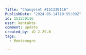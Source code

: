 ```yaml
---
Title: "Changeset #151330116"
PublishDate: "2024-05-14T19:55:00Z"
id: 151330116
user: kentakta
comment: update
created_by: iD 2.29.0
tags:
  - Montenegro

---
```

